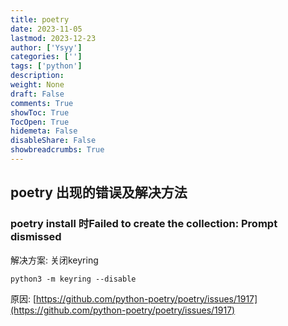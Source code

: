 ```yaml
---
title: poetry
date: 2023-11-05
lastmod: 2023-12-23
author: ['Ysyy']
categories: ['']
tags: ['python']
description: 
weight: None
draft: False
comments: True
showToc: True
TocOpen: True
hidemeta: False
disableShare: False
showbreadcrumbs: True
---
```

## poetry 出现的错误及解决方法

### poetry install 时Failed to create the collection: Prompt dismissed

解决方案: 关闭keyring

```shell
python3 -m keyring --disable
```

原因:
[https://github.com/python-poetry/poetry/issues/1917](https://github.com/python-poetry/poetry/issues/1917)